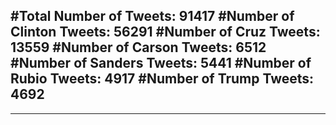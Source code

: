 #Total Number of Tweets: 91417 
#Number of Clinton Tweets: 56291
#Number of Cruz Tweets: 13559
#Number of Carson Tweets: 6512
#Number of Sanders Tweets: 5441
#Number of Rubio Tweets: 4917
#Number of Trump Tweets: 4692
---
---
